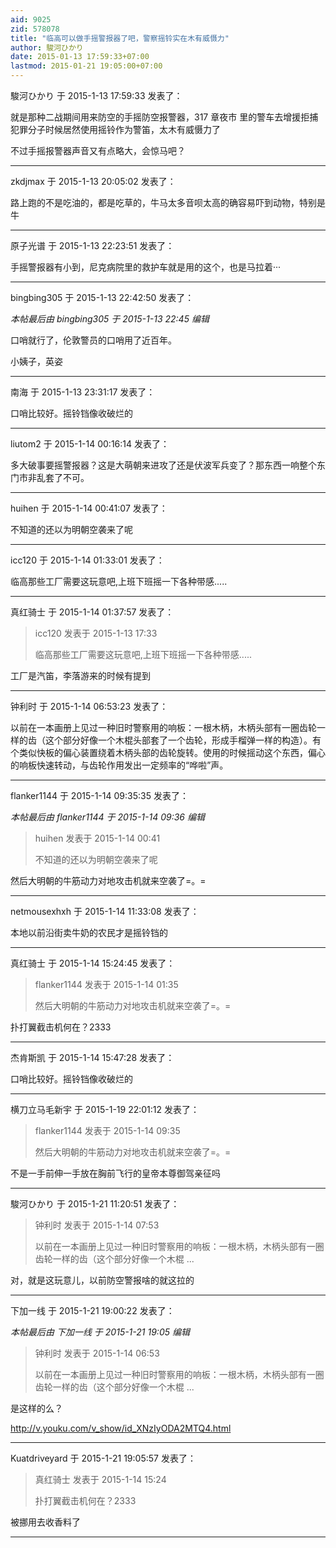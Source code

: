 ```yaml
---
aid: 9025
zid: 578078
title: "临高可以做手摇警报器了吧，警察摇铃实在木有威慑力"
author: 駿河ひかり
date: 2015-01-13 17:59:33+07:00
lastmod: 2015-01-21 19:05:00+07:00
---
```


駿河ひかり 于 2015-1-13 17:59:33 发表了：

就是那种二战期间用来防空的手摇防空报警器，317 章夜市 里的警车去增援拒捕犯罪分子时候居然使用摇铃作为警笛，太木有威慑力了

不过手摇报警器声音又有点略大，会惊马吧？

---

zkdjmax 于 2015-1-13 20:05:02 发表了：

路上跑的不是吃油的，都是吃草的，牛马太多音呗太高的确容易吓到动物，特别是牛

---

原子光谱 于 2015-1-13 22:23:51 发表了：

手摇警报器有小到，尼克病院里的救护车就是用的这个，也是马拉着···

---

bingbing305 于 2015-1-13 22:42:50 发表了：

_本帖最后由 bingbing305 于 2015-1-13 22:45 编辑_

口哨就行了，伦敦警员的口哨用了近百年。

小姨子，英姿

---

南海 于 2015-1-13 23:31:17 发表了：

口哨比较好。摇铃铛像收破烂的

---

liutom2 于 2015-1-14 00:16:14 发表了：

多大破事要摇警报器？这是大萌朝来进攻了还是伏波军兵变了？那东西一响整个东门市非乱套了不可。

---

huihen 于 2015-1-14 00:41:07 发表了：

不知道的还以为明朝空袭来了呢

---

icc120 于 2015-1-14 01:33:01 发表了：

临高那些工厂需要这玩意吧,上班下班摇一下各种带感.....

---

真红骑士 于 2015-1-14 01:37:57 发表了：

> icc120 发表于 2015-1-13 17:33
>
> 临高那些工厂需要这玩意吧,上班下班摇一下各种带感.....

工厂是汽笛，李落游来的时候有提到

---

钟利时 于 2015-1-14 06:53:23 发表了：

以前在一本画册上见过一种旧时警察用的响板：一根木柄，木柄头部有一圈齿轮一样的齿（这个部分好像一个木棍头部套了一个齿轮，形成手榴弹一样的构造）。有个类似快板的偏心装置绕着木柄头部的齿轮旋转。使用的时候摇动这个东西，偏心的响板快速转动，与齿轮作用发出一定频率的“哗啦”声。

---

flanker1144 于 2015-1-14 09:35:35 发表了：

_本帖最后由 flanker1144 于 2015-1-14 09:36 编辑_

> huihen 发表于 2015-1-14 00:41
>
> 不知道的还以为明朝空袭来了呢

然后大明朝的牛筋动力对地攻击机就来空袭了=。=

---

netmousexhxh 于 2015-1-14 11:33:08 发表了：

本地以前沿街卖牛奶的农民才是摇铃铛的

---

真红骑士 于 2015-1-14 15:24:45 发表了：

> flanker1144 发表于 2015-1-14 01:35
>
> 然后大明朝的牛筋动力对地攻击机就来空袭了=。=

扑打翼截击机何在？2333

---

杰肯斯凯 于 2015-1-14 15:47:28 发表了：

口哨比较好。摇铃铛像收破烂的

---

横刀立马毛新宇 于 2015-1-19 22:01:12 发表了：

> flanker1144 发表于 2015-1-14 09:35
>
> 然后大明朝的牛筋动力对地攻击机就来空袭了=。=

不是一手前伸一手放在胸前飞行的皇帝本尊御驾亲征吗

---

駿河ひかり 于 2015-1-21 11:20:51 发表了：

> 钟利时 发表于 2015-1-14 07:53
>
> 以前在一本画册上见过一种旧时警察用的响板：一根木柄，木柄头部有一圈齿轮一样的齿（这个部分好像一个木棍 ...

对，就是这玩意儿，以前防空警报啥的就这拉的

---

下加一线 于 2015-1-21 19:00:22 发表了：

_本帖最后由 下加一线 于 2015-1-21 19:05 编辑_

> 钟利时 发表于 2015-1-14 06:53
>
> 以前在一本画册上见过一种旧时警察用的响板：一根木柄，木柄头部有一圈齿轮一样的齿（这个部分好像一个木棍 ...

是这样的么？

http://v.youku.com/v_show/id_XNzIyODA2MTQ4.html

---

Kuatdriveyard 于 2015-1-21 19:05:57 发表了：

> 真红骑士 发表于 2015-1-14 15:24
>
> 扑打翼截击机何在？2333

被挪用去收香料了

---
